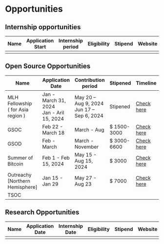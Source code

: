 # Opportunities

## Internship opportunities 


| Name                | Application Start | Internship period| Eligibility     | Stipend   | Website                   |
|---------------------|-------------------|------------------|-----------------|-----------|---------------------------|
|                     |                   |                  |                 |           |                           |

## Open Source Opportunities


| Name                | Application Date  |Contribution period | Stipened      | Timeline  |
|---------------------|-------------------|--------------------|---------------|-----------|                          
|    MLH Fellowship <br> ( for Asia region ) |  Jan - March 31, 2024 <br>  Jan - Aril 15, 2024    | May 20 – Aug 9, 2024 <br> Jun 17 – Sep 6, 2024 | Stipened | [Check here](https://fellowship.mlh.io/programs/open-source) |
|    GSOC             | Feb 22 - March 18 |  March - Aug   | $ 1500-3000  | [Check here](https://developers.google.com/open-source/gsoc/timeline) |                  
|    GSOD             | Feb - March  |  March - November  | $ 3000-6600  | [Check here](https://developers.google.com/season-of-docs/docs/timeline) |
|    Summer of Bitcoin | Feb 1 - Feb 15, 2024                  | May 15 - Aug 15, 2024     | $ 3000 | [Check here](https://www.summerofbitcoin.org/how-it-works) |   
|    Outreachy <br> [Northern Hemisphere] |  Jan 15 - Jan 29   | May 27 - Aug 23           | $ 7000 |  [Check here](https://www.outreachy.org/blog/2024-01-15/may-2024-initial-applications-open/) |                           
|    TSOC             |                   |                    |               |           |                           

## Research Opportunities

| Name                | Application Date  | Internship Date  | Eligibility     | Stipend   | Website                   |
|---------------------|-------------------|------------------|-----------------|-----------|---------------------------|
|                     |                   |                  |                 |           |                           |

